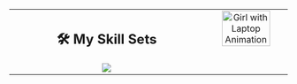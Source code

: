 <table>
  <tr>
    <!-- Left Column: Skillsets Image -->
    <td style="width: 70%; text-align: center; vertical-align: top;">
      <h2>🛠️ My Skill Sets</h2>
      <img src="https://skillicons.dev/icons?i=anaconda,apollo,apple,atom,aws,azure,bash,bitbucket,blender,bootstrap,cs,cpp,cloudflare,cmake,codepen,css,d3,dart,django,docker,dynamodb,elasticsearch,express,fastapi,firebase,flask,gcp,git,github,githubactions,gitlab,go,grafana,graphql,heroku,ai,ipfs,java,js,jenkins,jest,jquery,kafka,kali,kubernetes,linux,mongodb,mysql,netlify,nextjs,nginx,nodejs,octave,opencv,openstack,postgres,postman,powershell,processing,pycharm,py,pytorch,qt,r,raspberrypi,react,redhat,redis,rust,sass,sqlite,scala,sklearn,selenium,solidity,tailwind,tensorflow,terraform,threejs,ts,ubuntu,vercel,vite,vitest,vscode,vue,vuetify,webflow,webpack,yarn" />
    </td>
    <!-- Right Column: SVG Animation --> 
    <td style="width: 30%; text-align: center; vertical-align: top;">
      <img src="https://app.svgator.com/assets/svgator.webapp/log-in-girl.svg" alt="Girl with Laptop Animation" width="80%">
    </td>
  </tr>
</table>
